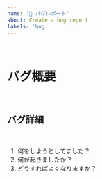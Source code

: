 ```yaml
---
name: '🐛 バグレポート'
about: Create a bug report
labels: 'bug'
---
```

​
# バグ概要
​
## バグ詳細
​
1. 何をしようとしてました？
1. 何が起きましたか？
1. どうすればよくなりますか？

